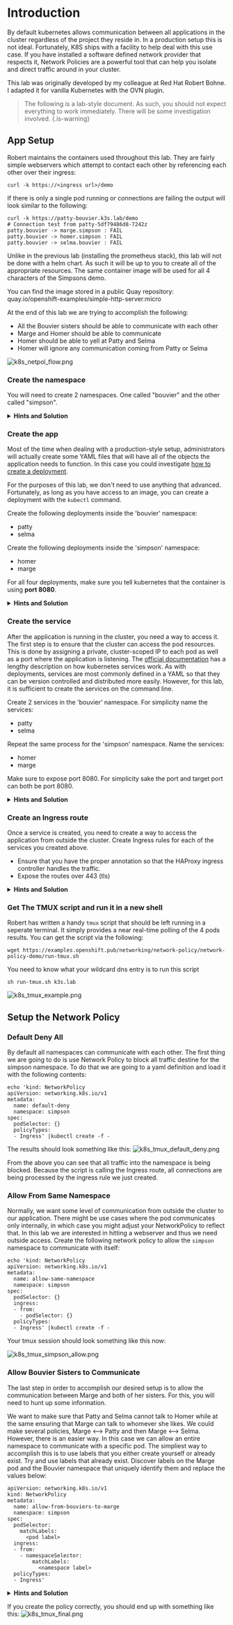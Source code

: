 # Introduction

By default kubernetes allows communication between all applications in the cluster regardless of the project they reside in. In a production setup this is not ideal. Fortunately, K8S ships with a facility to help deal with this use case. If you have installed a software defined network provider that respects it, Network Policies are a powerful tool that can help you isolate and direct traffic around in your cluster.

This lab was originally developed by my colleague at Red Hat Robert Bohne. I adapted it for vanilla Kubernetes with the OVN plugin.

> The following is a lab-style document. As such, you should not expect everything to work immediately. There will be some investigation involved.
{.is-warning}


## App Setup

Robert maintains the containers used throughout this lab. They are fairly simple webservers which attempt to contact each other by referencing each other over their ingress:

```
curl -k https://<ingress url>/demo
```

If there is only a single pod running or connections are failing the output will look similar to the following:

```
curl -k https://patty-bouvier.k3s.lab/demo
# Connection test from patty-5df79486d8-7242z
patty.bouvier -> marge.simpson : FAIL
patty.bouvier -> homer.simpson : FAIL
patty.bouvier -> selma.bouvier : FAIL
```

Unlike in the previous lab (installing the prometheus stack), this lab will not be done with a helm chart. As such it will be up to you to create all of the appropriate resources. The same container image will be used for all 4 characters of the Simpsons demo.

You can find the image stored in a public Quay repository: quay.io/openshift-examples/simple-http-server:micro

At the end of this lab we are trying to accomplish the following:

* All the Bouvier sisters should be able to communicate with each other
* Marge and Homer should be able to communicate
* Homer should be able to yell at Patty and Selma
* Homer will ignore any communication coming from Patty or Selma

![k8s_netpol_flow.png](k8s_netpol_flow.png)



### Create the namespace

You will need to create 2 namespaces. One called "bouvier" and the other called "simpson".

<details>
  <summary><b>Hints and Solution</b></summary>
<details>
  <summary><b>HINT: Creating Namespaces</b></summary>
  Kubernetes tends to follow the same pattern for most objects you want to create. In general the syntax is
  
```
kubectl create namespace <name>
```
  </details>
	<details>
    <summary><b>SPOILER: Creating Namespaces</b></summary>
    Simply run the following commands:
    
```
kubectl create namespace bouvier
kubectl create namespace simpson
```
  </details>
  </details>
      </details>

  
### Create the app

  Most of the time when dealing with a production-style setup, administrators will actually create some YAML files that will have all of the objects the application needs to function. In this case you could investigate [how to create a deployment](https://kubernetes.io/docs/concepts/workloads/controllers/deployment/). 
  
  For the purposes of this lab, we don't need to use anything that advanced. Fortunately, as long as you have access to an image, you can create a deployment with the `kubectl` command.
  
Create the following deployments inside the 'bouvier' namespace:
* patty
* selma
  
Create the following deployments inside the 'simpson' namespace:
* homer
* marge

For all four deployments, make sure you tell kubernetes that the container is using **port 8080**.
  
<details>
  <summary><b>Hints and Solution</b></summary>
<details>
  <summary><b>HINT: Creating Deployments</b></summary>
  Try investigating the help for the deployment subcommand:
  
```
kubectl create deployment --help
```
  </details>
	<details>
    <summary><b>SPOILER: Creating Deployments</b></summary>
    Simply run the following commands:
    
```
kubectl create deployment patty --image=quay.io/openshift-examples/simple-http-server:micro --port=8080 -n bouvier
kubectl create deployment selma --image=quay.io/openshift-examples/simple-http-server:micro --port=8080 -n bouvier

kubectl create deployment homer --image=quay.io/openshift-examples/simple-http-server:micro --port=8080 -n simpson
kubectl create deployment marge --image=quay.io/openshift-examples/simple-http-server:micro --port=8080 -n simpson
```
  </details>
  </details>

### Create the service

  After the application is running in the cluster, you need a way to access it. The first step is to ensure that the cluster can access the pod resources. This is done by assigning a private, cluster-scoped IP to each pod as well as a port where the application is listening. The [official documentation](https://kubernetes.io/docs/concepts/services-networking/service/) has a lengthy description on how kubernetes services work. 
  As with deployments, services are most commonly defined in a YAML so that they can be version controlled and distributed more easily. However, for this lab, it is sufficient to create the services on the command line.
  
Create 2 services in the 'bouvier' namespace. For simplicity name the services:
  * patty
  * selma

Repeat the same process for the 'simpson' namespace. Name the services:
  * homer
  * marge

Make sure to expose port 8080. For simplicity sake the port and target port can both be port 8080.
  
  
<details>
  <summary><b>Hints and Solution</b></summary>
<details>
  <summary><b>HINT: Creating Services</b></summary>
  Try investigating the help for the <b>expose deployment</b> subcommand
  
  </details>
	<details>
    <summary><b>SPOILER: Creating Services</b></summary>
    Simply run the following commands:
    
```
kubectl expose deployment patty --type=ClusterIP --port=8080 --target-port=8080 -n bouvier
kubectl expose deployment selma --type=ClusterIP --port=8080 --target-port=8080 -n bouvier
kubectl expose deployment homer --type=ClusterIP --port=8080 --target-port=8080 -n simpson
kubectl expose deployment marge --type=ClusterIP --port=8080 --target-port=8080 -n simpson

```
  </details>
  </details>


### Create an Ingress route

Once a service is created, you need to create a way to access the application from outside the cluster. Create Ingress rules for each of the services you created above. 
  * Ensure that you have the proper annotation so that the HAProxy ingress controller handles the traffic. 
  * Expose the routes over 443 (tls)

<details>
  <summary><b>Hints and Solution</b></summary>
<details>
  <summary><b>HINT 1: Creating Ingress</b></summary>
  Review the ingress creation from the Prometheus/Monitoring Lab
  
  </details>
  <details>
  <summary><b>HINT 2: Creating Ingress</b></summary>
  A sample ingress rule:

```
# Sample
kubectl --namespace <namespace> create ingress <ingress friendly name>\
  --annotation kubernetes.io/ingress.class=haproxy\
  --rule="<route URL>/*=<service name>:8080,tls"
#### End Sample
```    
  </details>
	<details>
    <summary><b>SPOILER: Creating Services</b></summary>
    Simply run the following commands:
    
```
kubectl --namespace bouvier create ingress patty\
  --annotation kubernetes.io/ingress.class=haproxy\
  --rule="patty-bouvier.k3s.lab/*=patty:8080,tls"

kubectl --namespace bouvier create ingress selma\
  --annotation kubernetes.io/ingress.class=haproxy\
  --rule="selma-bouvier.k3s.lab/*=selma:8080,tls"


kubectl --namespace simpson create ingress marge\
  --annotation kubernetes.io/ingress.class=haproxy\
  --rule="marge-simpson.k3s.lab/*=marge:8080,tls"


kubectl --namespace simpson create ingress homer\
  --annotation kubernetes.io/ingress.class=haproxy\
  --rule="homer-simpson.k3s.lab/*=homer:8080,tls"
```
  </details>
    </details>
  
  
### Get The TMUX script and run it in a new shell

Robert has written a handy `tmux` script that should be left running in a seperate terminal. It simply provides a near real-time polling of the 4 pods results. You can get the script via the following:

```
wget https://examples.openshift.pub/networking/network-policy/network-policy-demo/run-tmux.sh
```

You need to know what your wildcard dns entry is to run this script

```
sh run-tmux.sh k3s.lab
```

![k8s_tmux_example.png](k8s_tmux_example.png)    
    
## Setup the Network Policy 

    
### Default Deny All    
By default all namespaces can communicate with each other. The first thing we are going to do is use Network Policy to block all traffic destine for the simpson namespace. To do that we are going to a yaml definition and load it with the following contents:
    
```
echo 'kind: NetworkPolicy
apiVersion: networking.k8s.io/v1
metadata:
  name: default-deny
  namespace: simpson
spec:
  podSelector: {}
  policyTypes:
  - Ingress' |kubectl create -f -
```

The results should look something like this:
![k8s_tmux_default_deny.png](k8s_tmux_default_deny.png)

From the above you can see that all traffic into the namespace is being blocked. Because the script is calling the Ingress route, all connections are being processed by the ingress rule we just created. 

### Allow From Same Namespace
Normally, we want some level of communication from outside the cluster to our application. There might be use cases where the pod communicates only internally, in which case you might adjust your NetworkPolicy to reflect that. In this lab we are interested in hitting a webserver and thus we need outside access. Create the following network policy to allow the `simpson` namespace to communicate with itself:
    
```
echo 'kind: NetworkPolicy
apiVersion: networking.k8s.io/v1
metadata:
  name: allow-same-namespace
  namespace: simpson
spec:
  podSelector: {}
  ingress:
  - from:
    - podSelector: {}
  policyTypes:
  - Ingress' |kubectl create -f -
```

Your tmux session should look something like this now:
    
![k8s_tmux_simpson_allow.png](k8s_tmux_simpson_allow.png)
    
### Allow Bouvier Sisters to Communicate

The last step in order to accomplish our desired setup is to allow the communication between Marge and both of her sisters. For this, you will need to hunt up some information.

We want to make sure that Patty and Selma cannot talk to Homer while at the same ensuring that Marge can talk to whomever she likes. We could make several policies, Marge <--> Patty and then Marge <--> Selma. However, there is an easier way. In this case we can allow an entire namespace to communicate with a specific pod. The simpliest way to accomplish this is to use labels that you either create yourself or already exist. Try and use labels that already exist. Discover labels on the Marge pod and the Bouvier namespace that uniquely identify them and replace the values below:
    
```
apiVersion: networking.k8s.io/v1
kind: NetworkPolicy
metadata:
  name: allow-from-bouviers-to-marge
  namespace: simpson
spec:
  podSelector:
    matchLabels:
      <pod label>
  ingress:
  - from:
    - namespaceSelector:
        matchLabels:
          <namespace label>
  policyTypes:
  - Ingress' 
```    

            
            
<details>
  <summary><b>Hints and Solution</b></summary>
<details>
  <summary><b>HINT: Finding Labels</b></summary>
  Using the <code>kubectl describe</code> command, investigate the pod and the namespace in question and find a suitable label.
  
  </details>
	<details>
    <summary><b>SPOILER: Finding Labels</b></summary>
    To find the labels which already exist on the marge pod use the following command:
    
```
kubectl describe pod marge |grep -i label -A 3
Labels:           app=marge
                  pod-template-hash=b598f8cdb
Annotations:      ovn.kubernetes.io/allocated: true
                  ovn.kubernetes.io/cidr: 10.16.0.0/16
```

Do the same thing for the namespace:

```
kubectl describe namespace bouvier |grep -i label -A 3
Labels:       kubernetes.io/metadata.name=bouvier
Annotations:  ovn.kubernetes.io/cidr: 10.16.0.0/16
              ovn.kubernetes.io/exclude_ips: 10.16.0.1
              ovn.kubernetes.io/logical_switch: ovn-default
```

Finally apply these to the network policy

```
echo 'apiVersion: networking.k8s.io/v1
kind: NetworkPolicy
metadata:
  name: allow-from-bouviers-to-marge
  namespace: simpson
spec:
  podSelector:
    matchLabels:
      app: marge
  ingress:
  - from:
    - namespaceSelector:
        matchLabels:
          kubernetes.io/metadata.name: bouvier
  policyTypes:
  - Ingress' |kubectl create -f -
```
  </details>
  </details>

If you create the policy correctly, you should end up with something like this:
![k8s_tmux_final.png](k8s_tmux_final.png)
